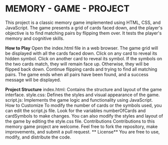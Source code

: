 # MEMORY - GAME - PROJECT
This project is a classic memory game implemented using HTML, CSS, and JavaScript. The game presents a grid of cards faced down, and the player's objective is to find matching pairs by flipping them over. It tests the player's memory and cognitive skills.

**How to Play**
Open the index.html file in a web browser.
The game grid will be displayed with all the cards faced down.
Click on any card to reveal its hidden symbol.
Click on another card to reveal its symbol.
If the symbols on the two cards match, they will remain face up. Otherwise, they will be flipped back down.
Continue flipping cards and trying to find all matching pairs.
The game ends when all pairs have been found, and a success message will be displayed.

**Project Structure**
index.html: Contains the structure and layout of the game interface.
style.css: Defines the styles and visual appearance of the game.
script.js: Implements the game logic and functionality using JavaScript.
How to Customize
To modify the number of cards or the symbols used, you can edit the script.js file. Look for the variables numberOfCards and cardSymbols to make changes.
You can also modify the styles and layout of the game by editing the style.css file.
Contributions
Contributions to this memory game project are welcome. Feel free to fork the repository, make improvements, and submit a pull request.
**
License**
You are free to use, modify, and distribute the code.
